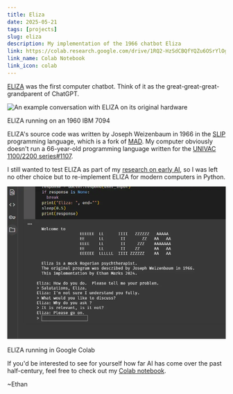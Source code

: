 ```yaml
---
title: Eliza
date: 2025-05-21
tags: [projects]
slug: eliza
description: My implementation of the 1966 chatbot Eliza
link: https://colab.research.google.com/drive/1RQ2-HzSdCBQfYQZu6OSrYlOgOHqbQpn_
link_name: Colab Notebook
link_icon: colab
---
```


[ELIZA](https://en.wikipedia.org/wiki/ELIZA) was the first computer chatbot. Think of it as the great-great-great-grandparent of ChatGPT.

![An example conversation with ELIZA on its original hardware](https://upload.wikimedia.org/wikipedia/commons/thumb/7/79/ELIZA_conversation.png/500px-ELIZA_conversation.png)

ELIZA running on an 1960 IBM 7094

ELIZA's source code was written by Joseph Weizenbaum in 1966 in the [SLIP](https://en.wikipedia.org/wiki/SLIP_(programming_language)) programming language, which is a fork of [MAD](https://en.wikipedia.org/wiki/MAD_(programming_language)). My computer obviously doesn't run a 66-year-old programming language written for the [UNIVAC 1100/2200 series#1107](https://en.wikipedia.org/wiki/UNIVAC_1100/2200_series#1107).

I still wanted to test ELIZA as part of my [research on early AI](../blog/curios/earlyai.html), so I was left no other choice but to re-implement ELIZA for modern computers in Python.

![An example conversation with ELIZA running in my Colab notebook](images/eliza_colab.webp)

ELIZA running in Google Colab

If you'd be interested to see for yourself how far AI has come over the past half-century, feel free to check out my [Colab notebook](https://colab.research.google.com/drive/1RQ2-HzSdCBQfYQZu6OSrYlOgOHqbQpn_).

~Ethan
